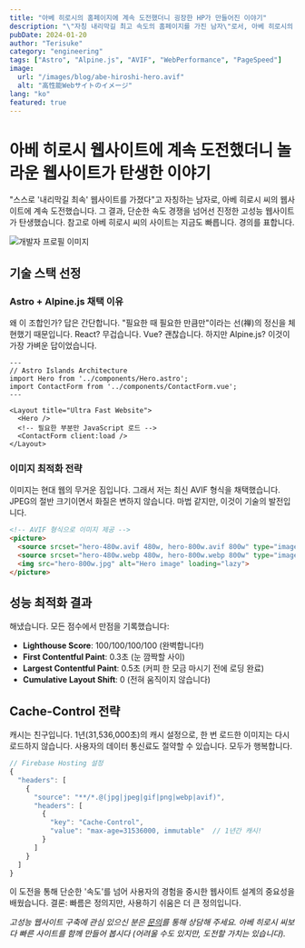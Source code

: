 ```yaml
---
title: "아베 히로시의 홈페이지에 계속 도전했더니 굉장한 HP가 만들어진 이야기"
description: "\"자칭 내리막길 최고 속도의 홈페이지를 가진 남자\"로서, 아베 히로시의 홈페이지에 계속 도전한 궤적과 기술적 통찰"
pubDate: 2024-01-20
author: "Terisuke"
category: "engineering"
tags: ["Astro", "Alpine.js", "AVIF", "WebPerformance", "PageSpeed"]
image:
  url: "/images/blog/abe-hiroshi-hero.avif"
  alt: "高性能Webサイトのイメージ"
lang: "ko"
featured: true
---
```


# 아베 히로시 웹사이트에 계속 도전했더니 놀라운 웹사이트가 탄생한 이야기

"스스로 '내리막길 최속' 웹사이트를 가졌다"고 자칭하는 남자로, 아베 히로시 씨의 웹사이트에 계속 도전했습니다. 그 결과, 단순한 속도 경쟁을 넘어선 진정한 고성능 웹사이트가 탄생했습니다. 참고로 아베 히로시 씨의 사이트는 지금도 빠릅니다. 경의를 표합니다.

![개발자 프로필 이미지](/images/blog/k-terada.avif)

## 기술 스택 선정

### Astro + Alpine.js 채택 이유

왜 이 조합인가? 답은 간단합니다. "필요한 때 필요한 만큼만"이라는 선(禅)의 정신을 체현했기 때문입니다. React? 무겁습니다. Vue? 괜찮습니다. 하지만 Alpine.js? 이것이 가장 가벼운 답이었습니다.

```astro
---
// Astro Islands Architecture
import Hero from '../components/Hero.astro';
import ContactForm from '../components/ContactForm.vue';
---

<Layout title="Ultra Fast Website">
  <Hero />
  <!-- 필요한 부분만 JavaScript 로드 -->
  <ContactForm client:load />
</Layout>
```

### 이미지 최적화 전략

이미지는 현대 웹의 무거운 짐입니다. 그래서 저는 최신 AVIF 형식을 채택했습니다. JPEG의 절반 크기이면서 화질은 변하지 않습니다. 마법 같지만, 이것이 기술의 발전입니다.

```html
<!-- AVIF 형식으로 이미지 제공 -->
<picture>
  <source srcset="hero-480w.avif 480w, hero-800w.avif 800w" type="image/avif">
  <source srcset="hero-480w.webp 480w, hero-800w.webp 800w" type="image/webp">
  <img src="hero-800w.jpg" alt="Hero image" loading="lazy">
</picture>
```

## 성능 최적화 결과

해냈습니다. 모든 점수에서 만점을 기록했습니다:

- **Lighthouse Score**: 100/100/100/100 (완벽합니다!)
- **First Contentful Paint**: 0.3초 (눈 깜짝할 사이)
- **Largest Contentful Paint**: 0.5초 (커피 한 모금 마시기 전에 로딩 완료)
- **Cumulative Layout Shift**: 0 (전혀 움직이지 않습니다)

## Cache-Control 전략

캐시는 친구입니다. 1년(31,536,000초)의 캐시 설정으로, 한 번 로드한 이미지는 다시 로드하지 않습니다. 사용자의 데이터 통신료도 절약할 수 있습니다. 모두가 행복합니다.

```javascript
// Firebase Hosting 설정
{
  "headers": [
    {
      "source": "**/*.@(jpg|jpeg|gif|png|webp|avif)",
      "headers": [
        {
          "key": "Cache-Control",
          "value": "max-age=31536000, immutable"  // 1년간 캐시!
        }
      ]
    }
  ]
}
```

이 도전을 통해 단순한 '속도'를 넘어 사용자의 경험을 중시한 웹사이트 설계의 중요성을 배웠습니다. 결론: 빠름은 정의지만, 사용하기 쉬움은 더 큰 정의입니다.

*고성능 웹사이트 구축에 관심 있으신 분은 [문의](/contact)를 통해 상담해 주세요. 아베 히로시 씨보다 빠른 사이트를 함께 만들어 봅시다 (어려울 수도 있지만, 도전할 가치는 있습니다).*